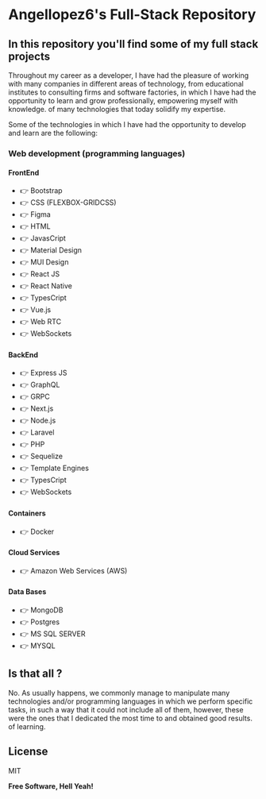 # Angellopez6's Full-Stack Repository
## In this repository you'll find some of my full stack projects

Throughout my career as a developer, I have had the pleasure of working with many companies in different areas of technology, from educational institutes to consulting firms and software factories, in which I have had the opportunity to learn and grow professionally, empowering myself with knowledge. of many technologies that today solidify my expertise.

Some of the technologies in which I have had the opportunity to develop and learn are the following:

### Web development (programming languages) 
#### FrontEnd
- 👉 Bootstrap
- 👉 CSS (FLEXBOX-GRIDCSS)
- 👉 Figma
- 👉 HTML 
- 👉 JavasCript
- 👉 Material Design
- 👉 MUI Design
- 👉 React JS
- 👉 React Native
- 👉 TypesCript
- 👉 Vue.js
- 👉 Web RTC
- 👉 WebSockets

#### BackEnd
- 👉 Express JS
- 👉 GraphQL
- 👉 GRPC
- 👉 Next.js
- 👉 Node.js
- 👉 Laravel
- 👉 PHP
- 👉 Sequelize
- 👉 Template Engines
- 👉 TypesCript
- 👉 WebSockets

#### Containers
- 👉 Docker

#### Cloud Services
- 👉 Amazon Web Services (AWS)

#### Data Bases
- 👉 MongoDB
- 👉 Postgres
- 👉 MS SQL SERVER
- 👉 MYSQL

## Is that all ?

No. As usually happens, we commonly manage to manipulate many technologies and/or programming languages in which we perform specific tasks, in such a way that it could not include all of them, however, these were the ones that I dedicated the most time to and obtained good results. of learning.


## License

MIT

**Free Software, Hell Yeah!**